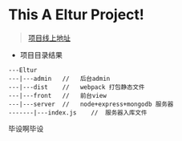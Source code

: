 This A Eltur Project!
=========
>[项目线上地址](http://www.eltur.cn)  

 * 项目目录结果
 ```
 ---Eltur
 ---|---admin   //   后台admin
 ---|---dist    //   webpack 打包静态文件
 ---|---front   //   前台view
 ---|---server  //   node+express+mongodb 服务器
 -------|---index.js    //  服务器入库文件
 ```
 毕设啊毕设
